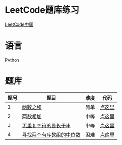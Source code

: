 # LeetCode题库练习
[LeetCode中国](https://leetcode-cn.com/problemset/algorithms/)
# 语言
Python
# 题库
| 题号 | 题目 | 难度 | 代码 |
| --- | --- | --- | --- |
| 1 | [两数之和](https://leetcode-cn.com/problems/two-sum/description) | 简单 | [点这里](https://github.com/217heidai/leetcode/blob/master/leetcode0001.py) |
| 2 | [两数相加](https://leetcode-cn.com/problems/add-two-numbers/description/) | 中等 | [点这里](https://github.com/217heidai/leetcode/blob/master/leetcode0002.py) |
| 3 | [无重复字符的最长子串](https://leetcode-cn.com/problems/longest-substring-without-repeating-characters/description/) | 中等 | [点这里](https://github.com/217heidai/leetcode/blob/master/leetcode0003.py)|
| 4 | [寻找两个有序数组的中位数](https://leetcode-cn.com/problems/median-of-two-sorted-arrays/description/) | 困难 | [点这里](https://github.com/217heidai/leetcode/blob/master/leetcode0004.py) |

